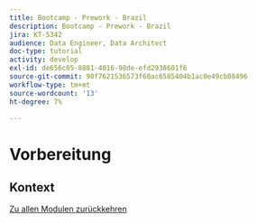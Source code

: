 ```yaml
---
title: Bootcamp - Prework - Brazil
description: Bootcamp - Prework - Brazil
jira: KT-5342
audience: Data Engineer, Data Architect
doc-type: tutorial
activity: develop
exl-id: de656c05-8881-4016-98de-efd2938601f6
source-git-commit: 90f7621536573f60ac6585404b1ac0e49cb08496
workflow-type: tm+mt
source-wordcount: '13'
ht-degree: 7%

---
```


# Vorbereitung

## Kontext


[Zu allen Modulen zurückkehren](./overview.md)
